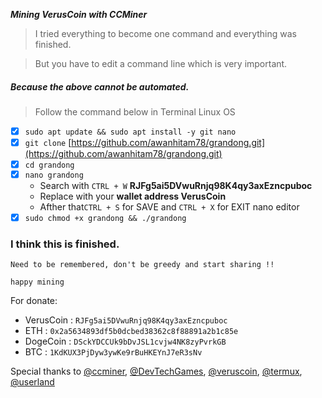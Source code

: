 ***Mining VerusCoin with CCMiner***

> I tried everything to become one command 
> and everything was finished.

> But you have to edit a command line 
> which is very important.

<h5>Because the above cannot be automated.</h5>

> Follow the command below in Terminal Linux OS

- [x] `sudo apt update && sudo apt install -y git nano`
- [x] `git clone` [https://github.com/awanhitam78/grandong.git](https://github.com/awanhitam78/grandong.git)
- [x] `cd grandong`
- [x] `nano grandong`
  - Search with `CTRL + W` **RJFg5ai5DVwuRnjq98K4qy3axEzncpuboc**
  - Replace with your **wallet address VerusCoin**
  - Afther that`CTRL + S` for SAVE and `CTRL + X` for EXIT nano editor
- [x] `sudo chmod +x grandong && ./grandong`

<h3>I think this is finished.</h3>

`Need to be remembered, don't be greedy and start sharing !!`

`happy mining`

For donate:
- VerusCoin : `RJFg5ai5DVwuRnjq98K4qy3axEzncpuboc`
- ETH       : `0x2a5634893df5b0dcbed38362c8f88891a2b1c85e`
- DogeCoin  : `DSckYDCCUk9bDvJSL1cvjw4NK8zyPvrkGB`
- BTC       : `1KdKUX3PjDyw3ywKe9rBuHKEYnJ7eR3sNv`

Special thanks to
[@ccminer](https://github.com/monkins1010/ccminer/tree/ARM), [@DevTechGames](https://github.com/DevTechGames/ccminer-rk3328), [@veruscoin](https://github.com/VerusCoin), [@termux](https://github.com/termux/termux-app), [@userland](https://userland.tech/download/)
